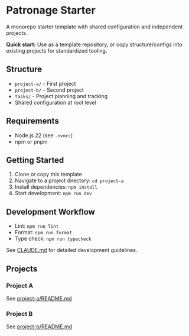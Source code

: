 # Patronage Starter

A monorepo starter template with shared configuration and independent projects.

**Quick start:** Use as a template repository, or copy structure/configs into existing projects for standardized tooling.

## Structure

- `project-a/` - First project
- `project-b/` - Second project
- `tasks/` - Project planning and tracking
- Shared configuration at root level

## Requirements

- Node.js 22 (see `.nvmrc`)
- npm or pnpm

## Getting Started

1. Clone or copy this template
2. Navigate to a project directory: `cd project-a`
3. Install dependencies: `npm install`
4. Start development: `npm run dev`

## Development Workflow

- Lint: `npm run lint`
- Format: `npm run format`
- Type check: `npm run typecheck`

See [CLAUDE.md](CLAUDE.md) for detailed development guidelines.

## Projects

### Project A
See [project-a/README.md](project-a/README.md)

### Project B
See [project-b/README.md](project-b/README.md)
